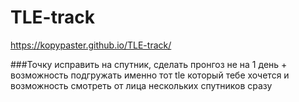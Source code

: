 # TLE-track

https://kopypaster.github.io/TLE-track/

###Точку исправить на спутник, сделать пронгоз не на 1 день + возможность подгружать именно тот tle который тебе хочется и возможность смотреть от лица нескольких спутников сразу
